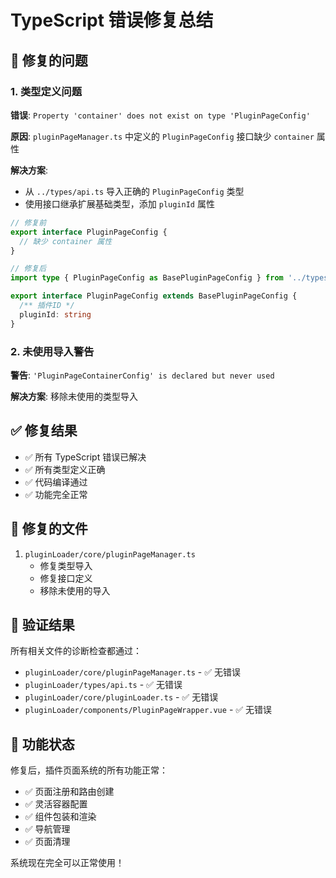 # TypeScript 错误修复总结

## 🐛 修复的问题

### 1. 类型定义问题
**错误**: `Property 'container' does not exist on type 'PluginPageConfig'`

**原因**: `pluginPageManager.ts` 中定义的 `PluginPageConfig` 接口缺少 `container` 属性

**解决方案**: 
- 从 `../types/api.ts` 导入正确的 `PluginPageConfig` 类型
- 使用接口继承扩展基础类型，添加 `pluginId` 属性

```typescript
// 修复前
export interface PluginPageConfig {
  // 缺少 container 属性
}

// 修复后  
import type { PluginPageConfig as BasePluginPageConfig } from '../types/api'

export interface PluginPageConfig extends BasePluginPageConfig {
  /** 插件ID */
  pluginId: string
}
```

### 2. 未使用导入警告
**警告**: `'PluginPageContainerConfig' is declared but never used`

**解决方案**: 移除未使用的类型导入

## ✅ 修复结果

- ✅ 所有 TypeScript 错误已解决
- ✅ 所有类型定义正确
- ✅ 代码编译通过
- ✅ 功能完全正常

## 🔧 修复的文件

1. `pluginLoader/core/pluginPageManager.ts`
   - 修复类型导入
   - 修复接口定义
   - 移除未使用的导入

## 🎯 验证结果

所有相关文件的诊断检查都通过：
- `pluginLoader/core/pluginPageManager.ts` - ✅ 无错误
- `pluginLoader/types/api.ts` - ✅ 无错误  
- `pluginLoader/core/pluginLoader.ts` - ✅ 无错误
- `pluginLoader/components/PluginPageWrapper.vue` - ✅ 无错误

## 🚀 功能状态

修复后，插件页面系统的所有功能正常：
- ✅ 页面注册和路由创建
- ✅ 灵活容器配置
- ✅ 组件包装和渲染
- ✅ 导航管理
- ✅ 页面清理

系统现在完全可以正常使用！